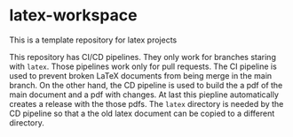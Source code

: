 # latex-workspace
This is a template repository for latex projects

This repository has CI/CD pipelines. They only work for branches staring with `latex`.
Those pipelines work only for pull requests. The CI pipeline is used to prevent broken
LaTeX documents from being merge in the main branch. On the other hand, the CD pipeline
is used to build the a pdf of the main document and a pdf with changes. At last this
piepline automatically creates a release with the those pdfs. The `latex` directory
is needed by the CD pipeline so that a the old latex document can be copied to
a different directory.